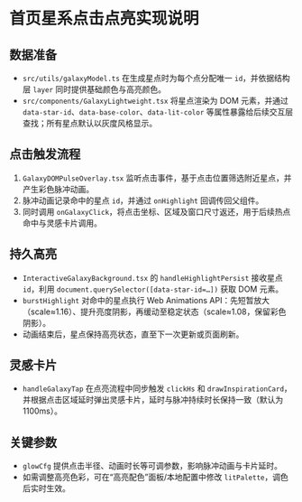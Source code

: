 # 首页星系点击点亮实现说明

## 数据准备
- `src/utils/galaxyModel.ts` 在生成星点时为每个点分配唯一 `id`，并依据结构层 `layer` 同时提供基础颜色与高亮颜色。
- `src/components/GalaxyLightweight.tsx` 将星点渲染为 DOM 元素，并通过 `data-star-id`、`data-base-color`、`data-lit-color` 等属性暴露给后续交互层查找；所有星点默认以灰度风格显示。

## 点击触发流程
1. `GalaxyDOMPulseOverlay.tsx` 监听点击事件，基于点击位置筛选附近星点，并产生彩色脉冲动画。
2. 脉冲动画记录命中的星点 `id`，并通过 `onHighlight` 回调传回父组件。
3. 同时调用 `onGalaxyClick`，将点击坐标、区域及窗口尺寸返还，用于后续热点命中与灵感卡片调用。

## 持久高亮
- `InteractiveGalaxyBackground.tsx` 的 `handleHighlightPersist` 接收星点 `id`，利用 `document.querySelector([data-star-id=…])` 获取 DOM 元素。
- `burstHighlight` 对命中的星点执行 Web Animations API：先短暂放大（scale≈1.16）、提升亮度阴影，再缓动至稳定状态（scale≈1.08，保留彩色阴影）。
- 动画结束后，星点保持高亮状态，直至下一次更新或页面刷新。

## 灵感卡片
- `handleGalaxyTap` 在点亮流程中同步触发 `clickHs` 和 `drawInspirationCard`，并根据点击区域延时弹出灵感卡片，延时与脉冲持续时长保持一致（默认为 1100ms）。

## 关键参数
- `glowCfg` 提供点击半径、动画时长等可调参数，影响脉冲动画与卡片延时。
- 如需调整高亮色彩，可在“高亮配色”面板/本地配置中修改 `litPalette`，调色后实时生效。
